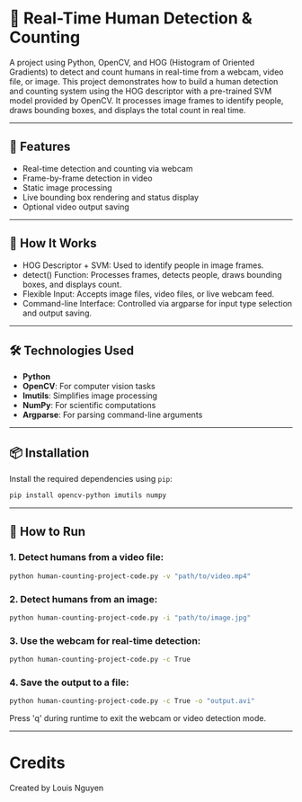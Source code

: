 # 👥 Real-Time Human Detection & Counting

A project using Python, OpenCV, and HOG (Histogram of Oriented Gradients) to detect and count humans in real-time from a webcam, video file, or image. This project demonstrates how to build a human detection and counting system using the HOG descriptor with a pre-trained SVM model provided by OpenCV. It processes image frames to identify people, draws bounding boxes, and displays the total count in real time.

---

## 🎯 Features
- Real-time detection and counting via webcam
- Frame-by-frame detection in video
- Static image processing
- Live bounding box rendering and status display
- Optional video output saving

--- 

## 🧠 How It Works
- HOG Descriptor + SVM: Used to identify people in image frames.
- detect() Function: Processes frames, detects people, draws bounding boxes, and displays count.
- Flexible Input: Accepts image files, video files, or live webcam feed.
- Command-line Interface: Controlled via argparse for input type selection and output saving.

---

## 🛠️ Technologies Used

- **Python**
- **OpenCV**: For computer vision tasks
- **Imutils**: Simplifies image processing
- **NumPy**: For scientific computations
- **Argparse**: For parsing command-line arguments

---

## 📦 Installation

Install the required dependencies using `pip`:

```bash
pip install opencv-python imutils numpy
```

---

## 🚀 How to Run

### 1. Detect humans from a video file:
```bash
python human-counting-project-code.py -v "path/to/video.mp4"
```
### 2. Detect humans from an image:
```bash
python human-counting-project-code.py -i "path/to/image.jpg"
```

### 3. Use the webcam for real-time detection:
```bash
python human-counting-project-code.py -c True
```

### 4. Save the output to a file:
```bash
python human-counting-project-code.py -c True -o "output.avi"
```

Press 'q' during runtime to exit the webcam or video detection mode.

---

# Credits
Created by Louis Nguyen
